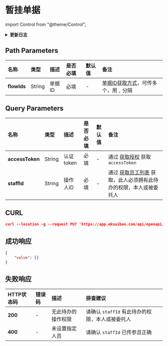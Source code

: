 # 暂挂单据

import Control from "@theme/Control";

<Control
method="PUT"
url="/api/openapi/v1/backlog/data/hangUp/[`flowIds`]"
/>

<details>
  <summary><b>更新日志</b></summary>
  <div>

  [**1.12.0**](/docs/open-api/notice/update-log#1120) -> 🆕 新增了本接口。<br/>

  </div>
</details>

## Path Parameters

| 名称 | 类型 | 描述 | 是否必填 | 默认值 | 备注 |
| :--- | :--- | :--- | :--- |:--- | :--- |
| **flowIds** | String  | 单据ID | 必填 | - | [单据ID获取方式](/docs/open-api/flows/question-answer#问题一)，可传多个，用 `,` 分隔 |

## Query Parameters

| 名称 | 类型 | 描述 | 是否必填 | 默认值 | 备注 |
| :--- | :--- | :--- | :--- |:--- | :--- |
| **accessToken** | String | 认证token    | 必填 | - | 通过 [获取授权](/docs/open-api/getting-started/auth) 获取 `accessToken` |
| **staffId**     | String | 操作人ID     | 必填 | - | 通过 [获取员工列表](/docs/open-api/corporation/get-all-staffs) 获取，此人必须拥有此待办的权限，本人或被委托人 |


## CURL
```json
curl --location -g --request PUT 'https://app.ekuaibao.com/api/openapi/v1/backlog/data/hangUp/[ID01lHtx4bPaTJ]?accessToken=ID01lHtw1JHHZB:ID01lCS5i0hgYv&staffId=ID01lCS5i0hgYv:ID01kU1mTv1mnJ'
```

## 成功响应
```json
{
    "value": {}
}
```

## 失败响应

| HTTP状态码 | 错误码 | 描述 | 排查建议 |
| :--- | :--- | :--- | :--- |
| **200** | - | 无此待办的操作权限 | 请确认 `staffId` 有此待办的权限，本人或被委托人 | 
| **400** | - | 未设置指定人员 | 请确认 `staffId` 已传参且正确 | 
